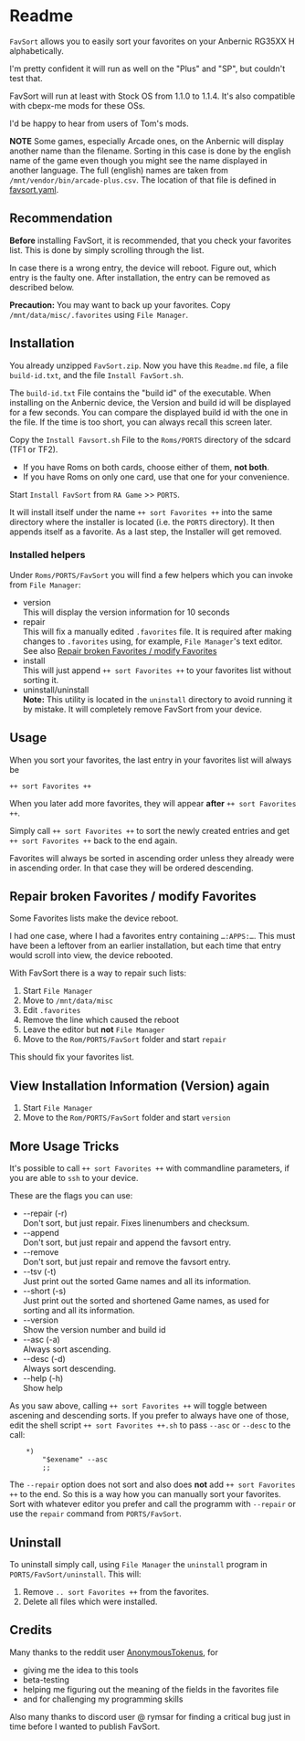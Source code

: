 # Readme

`FavSort` allows you to easily sort your favorites on your Anbernic RG35XX H alphabetically.

I'm pretty confident it will run as well on the "Plus" and "SP", but couldn't test that.

FavSort will run at least with Stock OS from 1.1.0 to 1.1.4.
It's also compatible with cbepx-me mods for these OSs.

I'd be happy to hear from users of Tom's mods.

**NOTE** Some games, especially Arcade ones, on the Anbernic will display another name than the filename.
Sorting in this case is done by the english name of the game even though you might see the name displayed in another language.
The full (english) names are taken from `/mnt/vendor/bin/arcade-plus.csv`.
The location of that file is defined in [favsort.yaml](favsort.yaml).

## Recommendation

**Before** installing FavSort, it is recommended, that you check your favorites list.
This is done by simply scrolling through the list.

In case there is a wrong entry, the device will reboot.
Figure out, which entry is the faulty one.
After installation, the entry can be removed as described below.

**Precaution:** You may want to back up your favorites.
Copy `/mnt/data/misc/.favorites` using `File Manager`.

## Installation

You already unzipped `FavSort.zip`.
Now you have this `Readme.md` file, a file `build-id.txt`, and the file `Install FavSort.sh`.

The `build-id.txt` File contains the "build id" of the executable.
When installing on the Anbernic device, the Version and build id will be displayed for a few seconds.
You can compare the displayed build id with the one in the file.
If the time is too short, you can always recall this screen later.

Copy the `Install Favsort.sh` File to the `Roms/PORTS` directory of the sdcard (TF1 or TF2).

- If you have Roms on both cards, choose either of them, **not both**.
- If you have Roms on only one card, use that one for your convenience.

Start `Install FavSort` from `RA Game` >> `PORTS`.

It will install itself under the name `++ sort Favorites ++` into the same directory where the installer is located (i.e. the `PORTS` directory).
It then appends itself as a favorite.
As a last step, the Installer will get removed.

### Installed helpers

Under `Roms/PORTS/FavSort` you will find a few helpers which you can invoke from `File Manager`:

- version \
  This will display the version information for 10 seconds
- repair \
  This will fix a manually edited `.favorites` file.
  It is required after making changes to `.favorites` using, for example, `File Manager`'s text editor.
  See also [Repair broken Favorites / modify Favorites](#repair)
- install \
  This will just append `++ sort Favorites ++` to your favorites list without sorting it.
- uninstall/uninstall \
  **Note:** This utility is located in the `uninstall` directory to avoid running it by mistake.
  It will completely remove FavSort from your device.

## Usage

When you sort your favorites, the last entry in your favorites list will always be

`++ sort Favorites ++`

When you later add more favorites, they will appear **after** `++ sort Favorites ++`.

Simply call `++ sort Favorites ++` to sort the newly created entries and get `++ sort Favorites ++` back to the end again.

Favorites will always be sorted in ascending order unless they already were in ascending order.
In that case they will be ordered descending.


## Repair broken Favorites / modify Favorites <a id="repair"></a>

Some Favorites lists make the device reboot.

I had one case, where I had a favorites entry containing `…:APPS:…`.
This must have been a leftover from an earlier installation, but each time that entry would scroll into view, the device rebooted.

With FavSort there is a way to repair such lists:

1. Start `File Manager`
2. Move to `/mnt/data/misc`
3. Edit `.favorites`
4. Remove the line which caused the reboot
5. Leave the editor but **not** `File Manager`
6. Move to the `Rom/PORTS/FavSort` folder and start `repair`

This should fix your favorites list.

## View Installation Information (Version) again

1. Start `File Manager`
2. Move to the `Rom/PORTS/FavSort` folder and start `version`

## More Usage Tricks

It's possible to call `++ sort Favorites ++` with commandline parameters, if you are able to `ssh` to your device.

These are the flags you can use:

- --repair (-r) \
  Don't sort, but just repair.
  Fixes linenumbers and checksum.
- --append \
  Don't sort, but just repair and append the favsort entry.
- --remove \
  Don't sort, but just repair and remove the favsort entry.
- --tsv (-t) \
  Just print out the sorted Game names and all its information.
- --short (-s) \
  Just print out the sorted and shortened Game names, as used for sorting and all its information.
- --version \
  Show the version number and build id
- --asc (-a) \
  Always sort ascending.
- --desc (-d) \
  Always sort descending.
- --help (-h) \
  Show help

As you saw above, calling `++ sort Favorites ++` will toggle between ascening and descending sorts.
If you prefer to always have one of those, edit the shell script `++ sort Favorites ++.sh` to pass `--asc` or `--desc` to the call:

```shell
    *)
        "$exename" --asc
        ;;
```

The `--repair` option does not sort and also does **not** add `++ sort Favorites ++` to the end.
So this is a way how you can manually sort your favorites.
Sort with whatever editor you prefer and call the programm with `--repair` or
use the `repair` command from `PORTS/FavSort`.

## Uninstall

To uninstall simply call, using `File Manager` the `uninstall` program in
`PORTS/FavSort/uninstall`.
This will:

1. Remove `.. sort Favorites ++` from the favorites.
2. Delete all files which were installed.

## Credits

Many thanks to the reddit user [AnonymousTokenus](https://www.reddit.com/user/AnonymousTokenus/), for

- giving me the idea to this tools
- beta-testing
- helping me figuring out the meaning of the fields in the favorites file
- and for challenging my programming skills

Also many thanks to discord user @ rymsar for finding a critical bug just in time before I wanted to publish FavSort.
